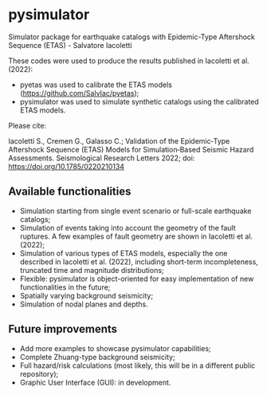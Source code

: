 # pysimulator
Simulator package for earthquake catalogs with Epidemic-Type Aftershock Sequence (ETAS) - Salvatore Iacoletti

These codes were used to produce the results published in Iacoletti et al. (2022):
- pyetas was used to calibrate the ETAS models (https://github.com/SalvIac/pyetas);
- pysimulator was used to simulate synthetic catalogs using the calibrated ETAS models.

Please cite:

Iacoletti S., Cremen G., Galasso C.; Validation of the Epidemic‐Type Aftershock Sequence (ETAS) Models for Simulation‐Based Seismic Hazard Assessments. Seismological Research Letters 2022; doi: https://doi.org/10.1785/0220210134


## Available functionalities
- Simulation starting from single event scenario or full-scale earthquake catalogs;
- Simulation of events taking into account the geometry of the fault ruptures. A few examples of fault geometry are shown in Iacoletti et al. (2022);
- Simulation of various types of ETAS models, especially the one described in Iacoletti et al. (2022), including short-term incompleteness, truncated time and magnitude distributions;
- Flexible: pysimulator is object-oriented for easy implementation of new functionalities in the future;
- Spatially varying background seismicity;
- Simulation of nodal planes and depths.

## Future improvements
- Add more examples to showcase pysimulator capabilities;
- Complete Zhuang-type background seismicity;
- Full hazard/risk calculations (most likely, this will be in a different public repository);
- Graphic User Interface (GUI): in development.
